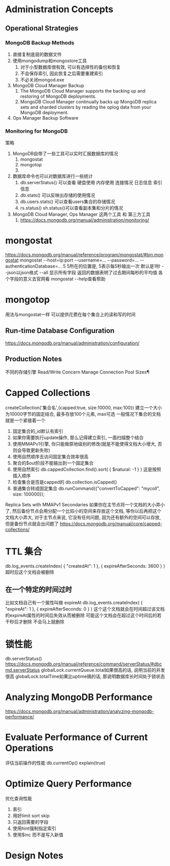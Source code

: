 # Administration Concepts #
## Operational Strategies ##
### MongoDB Backup Methods ###
1. 直接复制底层的数据文件
2. 使用mongodump和mongostore工具
	1. 对于小型数据库很有效, 可以有选择性的备份和恢复
	2. 不会保存索引, 因此恢复之后需要重建索引
	3. 不必关闭mongod.exe
3. MongoDB Cloud Manager Backup
	1. The MongoDB Cloud Manager supports the backing up and restoring of MongoDB deployments.
	2. MongoDB Cloud Manager continually backs up MongoDB replica sets and sharded clusters by reading the oplog data from your MongoDB deployment.
4. Ops Manager Backup Software

### Monitoring for MongoDB ###
策略
1. MongoDB自带了一些工具可以实时汇报数据库的情况
	1. mongostat
	2. mongotop
	3. 
2. 数据库命令也可以对数据库进行一些统计
	1. db.serverStatus() 可以查看 硬盘使用 内存使用 连接情况 日志信息 索引信息
	2. db.stats() 可以反映出存储的使用情况
	3. db.users.stats() 可以查看users集合的存储情况
	4. rs.status() sh.status()可以查看副本集和分片的情况
3. MongoDB Cloud Manager, Ops Manager 这两个工具 和 第三方工具
	1. https://docs.mongodb.org/manual/administration/monitoring/


# mongostat #
https://docs.mongodb.org/manual/reference/program/mongostat/#bin.mongostat
mongostat --host=ip:port --username=... --password=... --authenticationDatabase=... 5
5所在的位置是<sleeptime>, 5表示每5秒输出一次 默认是1秒
--json以json格式
--all 显示所有字段
返回的数据表明了过去<sleeptime>期间每秒的平均值
各个字段的意义去官网看
mongostat --help查看帮助

# mongotop #
用法与mongostat一样
可以提供花费在每个集合上的读和写的时间


## Run-time Database Configuration ##
https://docs.mongodb.org/manual/administration/configuration/

## Production Notes ##
不同的存储引擎
Read/Write Concern
Manage Connection Pool Sizes¶


# Capped Collections #
createCollection('集合名',{capped:true, size:10000, max:100})
建立一个大小为10000字节的固定结合, 最多存放100个元素, max可选
一般情况下集合的文档就是一个紧接着一个
1. 固定集合的_id默认有索引
2. 如果你需要执行update操作, 那么记得建立索引, 一面扫描整个结合
3. 使用MMAPv1引擎, 你只能做原地级别的修改(就是不能使得文档大小增大, 否则会导致更新失败)
4. 使用自然顺序去访问固定集合效率很高
5. 聚合的$out阶段不能输出到一个固定集合
6. 使用自然索引 db.cappedCollection.find().sort( { $natural: -1 } ) 这是按照插入顺序
7. 检查集合是否是capped的 db.collection.isCapped()
8. 普通集合转成固定集合 db.runCommand({"convertToCapped": "mycoll", size: 100000});


Replica Sets with MMAPv1 Secondaries
如果你在主节点将一个文档的大小弄小了, 然后备份节点会用分配一个比较小的空间来存放这个文档, 等你以后再把这个文档大小弄大, 对于主节点来说, 它没有任何问题, 因为还有额外的空间可以存放, 但是备份节点就会出问题了
https://docs.mongodb.org/manual/core/capped-collections/

# TTL 集合 #
db.log_events.createIndex( { "createdAt": 1 }, { expireAfterSeconds: 3600 } )
超时后这个文档会被删除

## 在一个特定的时间过时 ##
比如文档自己有一个属性叫做 expireAt
db.log_events.createIndex( { "expireAt": 1 }, { expireAfterSeconds: 0 } )
这个这个文档就会在时间超过该文档的expireAt属性的时间后失效从而被删除
可能这个文档会在超过这个时间后的若干秒后才删除 不会马上就删除

# 锁性能 #
db.serverStatus()
https://docs.mongodb.org/manual/reference/command/serverStatus/#dbcmd.serverStatus
globalLock.currentQueue.total如果很高的话, 说明当前的并发很高
globalLock.totalTime如果比uptime搞的话, 那说明数据库长时间处于锁状态

# Analyzing MongoDB Performance #
https://docs.mongodb.org/manual/administration/analyzing-mongodb-performance/

# Evaluate Performance of Current Operations #
评估当前操作的性能
db.currentOp()
explain(true)

# Optimize Query Performance #
优化查询性能
1. 索引
2. 用好limit sort skip
3. 只返回需要的字段
4. 使用hint强制指定索引
5. 使用$inc 而不是写入新值

# Design Notes #
